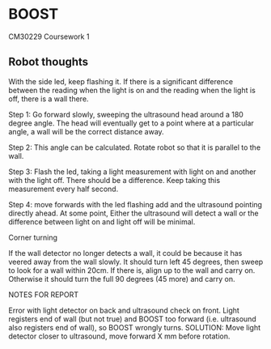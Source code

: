 BOOST
=====

CM30229 Coursework 1

Robot thoughts
--------------

With the side led, keep flashing it. If there is a significant difference between the reading when the light is on and the reading when the light is off, there is a wall there. 

Step 1: Go forward slowly, sweeping the ultrasound head around a 180 degree angle. The head will eventually get to a point where at a particular angle, a wall will be the correct distance away. 

Step 2: This angle can be calculated. Rotate robot so that it is parallel to the wall. 

Step 3: Flash the led, taking a light measurement with light on and another with the light off. There should be a difference. Keep taking this measurement every half second. 

Step 4: move forwards with the led flashing add and the ultrasound pointing directly ahead. At some point, Either the ultrasound will detect a wall or the difference between light on and light off will be minimal. 

Corner turning

If the wall detector no longer detects a wall, it could be because it has veered away from the wall slowly. It should turn left 45 degrees, then sweep to look for a wall within 20cm. If there is, align up to the wall and carry on. Otherwise it should turn the full 90 degrees (45 more) and carry on.

NOTES FOR REPORT

Error with light detector on back and ultrasound check on front.  Light registers end of wall (but not true) and BOOST too forward (i.e. ultrasound also registers end of wall), so BOOST wrongly turns.  SOLUTION: Move light detector closer to ultrasound, move forward X mm before rotation.